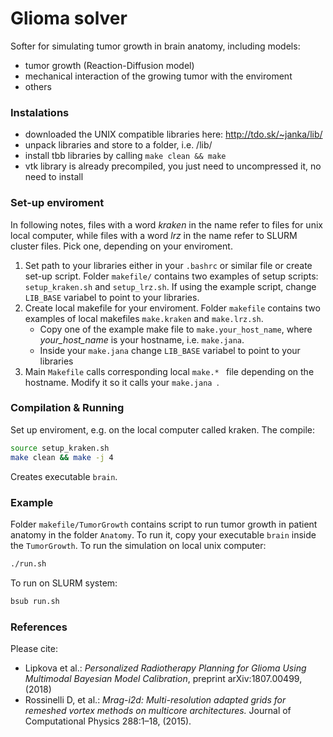 # Glioma solver
Softer for simulating tumor growth in brain anatomy, including models:
* tumor growth (Reaction-Diffusion model)
* mechanical interaction of the growing tumor with the enviroment
* others

### Instalations
* downloaded the UNIX compatible libraries here: http://tdo.sk/~janka/lib/ 
* unpack libraries and store to a folder, i.e. /lib/ 
* install tbb libraries by calling ```make clean && make```
* vtk library is already precompiled, you just need to uncompressed it, no need to install

### Set-up enviroment
In following notes, files with a word *kraken* in the name refer to files for unix local computer, while files with a word *lrz* in the name refer to SLURM cluster files. Pick one, depending on your enviroment.
1) Set path to your libraries either in your ```.bashrc``` or similar file or create set-up script. Folder ```makefile/``` contains two examples of setup scripts: ```setup_kraken.sh``` and ```setup_lrz.sh```. If using the example script, change ```LIB_BASE``` variabel to point to your libraries.
2) Create local makefile for your enviroment.  Folder ```makefile``` contains two examples of local makefiles ```make.kraken``` and ```make.lrz.sh```. 
    * Copy one of the example make file to ```make.your_host_name```, where *your_host_name* is your hostname, i.e. ```make.jana```. 
    * Inside your ```make.jana``` change ```LIB_BASE``` variabel to point to your libraries
3) Main ```Makefile``` calls corresponding local  ```make.* ``` file depending on the hostname. Modify it so it calls your  ```make.jana ```.

### Compilation & Running
Set up enviroment, e.g. on the local computer called kraken. The compile:
```sh
source setup_kraken.sh
make clean && make -j 4
```
Creates executable ```brain```. 

### Example
Folder ```makefile/TumorGrowth``` contains script to run tumor growth in patient anatomy in the folder ```Anatomy```. To run it, copy your executable  ```brain``` inside the ```TumorGrowth```. To run the simulation on local unix computer:
```sh
./run.sh
```
To run on SLURM system:
```sh
bsub run.sh
```
### References
Please cite:
* Lipkova et al.: *Personalized Radiotherapy Planning for Glioma Using Multimodal Bayesian Model Calibration*, preprint arXiv:1807.00499, (2018)
* Rossinelli D, et al.: *Mrag-i2d: Multi-resolution adapted grids for remeshed vortex methods on multicore architectures.* Journal of Computational Physics 288:1–18, (2015).
    
